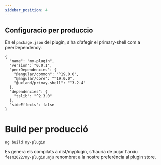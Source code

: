 ```yaml
---
sidebar_position: 4
---
```

## Configuracio per produccio

En el `package.json` del plugin, s'ha d'afegir el primary-shell com a peerDependency.

```
{
  "name": "my-plugin",
  "version": "0.0.1",
  "peerDependencies": {
    "@angular/common": "^19.0.0",
    "@angular/core": "^19.0.0",
    "@uxland/primay-shell": "^3.2.4" 
  },
  "dependencies": {
    "tslib": "^2.3.0"
  },
  "sideEffects": false
}

```

# Build per producció

```
ng build my-plugin
```

Es genera els compilats a dist/myplugin, s'hauria de pujar l'arxiu `fesm2022/my-plugin.mjs` renombrat a la nostre preferència al plugin store. 

